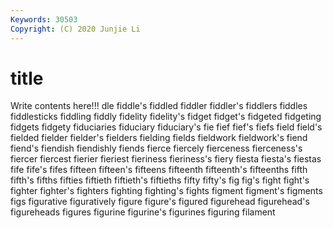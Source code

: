 ```yaml
---
Keywords: 30503
Copyright: (C) 2020 Junjie Li
---
```


# title

Write contents here!!!
dle 
fiddle's 
fiddled 
fiddler 
fiddler's 
fiddlers 
fiddles
fiddlesticks 
fiddling 
fiddly 
fidelity 
fidelity's 
fidget 
fidget's 
fidgeted 
fidgeting 
fidgets
fidgety 
fiduciaries 
fiduciary 
fiduciary's 
fie 
fief 
fief's 
fiefs 
field 
field's
fielded 
fielder 
fielder's 
fielders 
fielding 
fields 
fieldwork 
fieldwork's 
fiend 
fiend's
fiendish 
fiendishly 
fiends 
fierce 
fiercely 
fierceness 
fierceness's 
fiercer 
fiercest 
fierier
fieriest 
fieriness 
fieriness's 
fiery 
fiesta 
fiesta's 
fiestas 
fife 
fife's 
fifes
fifteen 
fifteen's 
fifteens 
fifteenth 
fifteenth's 
fifteenths 
fifth 
fifth's 
fifths 
fifties
fiftieth 
fiftieth's 
fiftieths 
fifty 
fifty's 
fig 
fig's 
fight 
fight's 
fighter
fighter's 
fighters 
fighting 
fighting's 
fights 
figment 
figment's 
figments 
figs 
figurative
figuratively 
figure 
figure's 
figured 
figurehead 
figurehead's 
figureheads 
figures 
figurine 
figurine's
figurines 
figuring 
filament 
